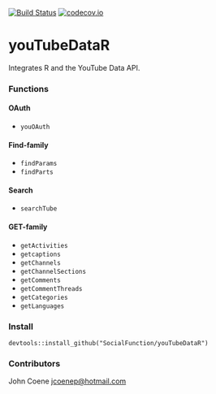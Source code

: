 [![Build Status](https://travis-ci.org/SocialFunction/youTubeDataR.svg?branch=master)](https://travis-ci.org/SocialFunction/youTubeDataR)
[![codecov.io](https://codecov.io/github/SocialFunction/youTubeDataR/coverage.svg?branch=master)](https://codecov.io/github/SocialFunction/youTubeDataR?branch=master)

# youTubeDataR

Integrates R and the YouTube Data API.

### Functions ###

#### OAuth ####

* `youOAuth`

#### Find-family ####

* `findParams`
* `findParts`

#### Search ####

* `searchTube`

#### GET-family ####

* `getActivities`
* `getcaptions`
* `getChannels`
* `getChannelSections`
* `getComments`
* `getCommentThreads`
* `getCategories`
* `getLanguages`

### Install ###

`devtools::install_github("SocialFunction/youTubeDataR")`

### Contributors ###

John Coene <jcoenep@hotmail.com>
